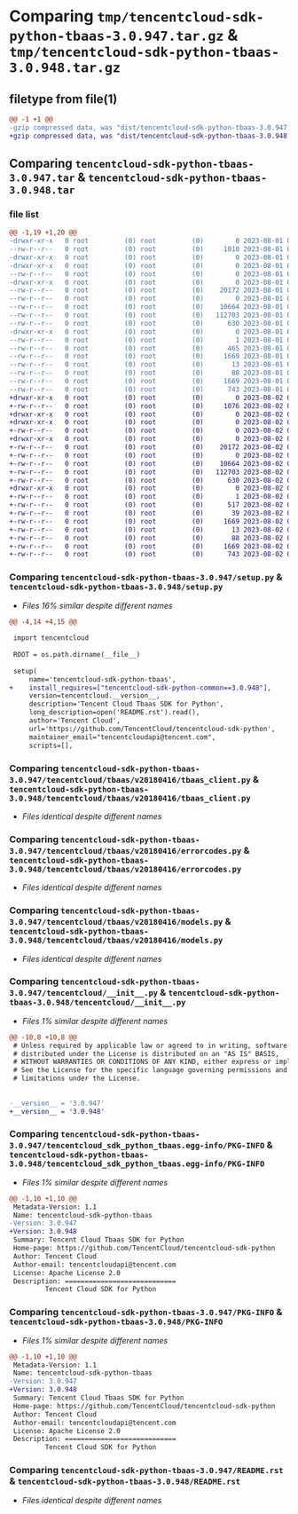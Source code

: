 # Comparing `tmp/tencentcloud-sdk-python-tbaas-3.0.947.tar.gz` & `tmp/tencentcloud-sdk-python-tbaas-3.0.948.tar.gz`

## filetype from file(1)

```diff
@@ -1 +1 @@
-gzip compressed data, was "dist/tencentcloud-sdk-python-tbaas-3.0.947.tar", last modified: Tue Aug  1 00:56:14 2023, max compression
+gzip compressed data, was "dist/tencentcloud-sdk-python-tbaas-3.0.948.tar", last modified: Wed Aug  2 00:37:39 2023, max compression
```

## Comparing `tencentcloud-sdk-python-tbaas-3.0.947.tar` & `tencentcloud-sdk-python-tbaas-3.0.948.tar`

### file list

```diff
@@ -1,19 +1,20 @@
-drwxr-xr-x   0 root         (0) root         (0)        0 2023-08-01 00:56:14.000000 tencentcloud-sdk-python-tbaas-3.0.947/
--rw-r--r--   0 root         (0) root         (0)     1010 2023-08-01 00:56:14.000000 tencentcloud-sdk-python-tbaas-3.0.947/setup.py
-drwxr-xr-x   0 root         (0) root         (0)        0 2023-08-01 00:56:14.000000 tencentcloud-sdk-python-tbaas-3.0.947/tencentcloud/
-drwxr-xr-x   0 root         (0) root         (0)        0 2023-08-01 00:56:14.000000 tencentcloud-sdk-python-tbaas-3.0.947/tencentcloud/tbaas/
--rw-r--r--   0 root         (0) root         (0)        0 2023-08-01 00:56:14.000000 tencentcloud-sdk-python-tbaas-3.0.947/tencentcloud/tbaas/__init__.py
-drwxr-xr-x   0 root         (0) root         (0)        0 2023-08-01 00:56:14.000000 tencentcloud-sdk-python-tbaas-3.0.947/tencentcloud/tbaas/v20180416/
--rw-r--r--   0 root         (0) root         (0)    20172 2023-08-01 00:56:14.000000 tencentcloud-sdk-python-tbaas-3.0.947/tencentcloud/tbaas/v20180416/tbaas_client.py
--rw-r--r--   0 root         (0) root         (0)        0 2023-08-01 00:56:14.000000 tencentcloud-sdk-python-tbaas-3.0.947/tencentcloud/tbaas/v20180416/__init__.py
--rw-r--r--   0 root         (0) root         (0)    10664 2023-08-01 00:56:14.000000 tencentcloud-sdk-python-tbaas-3.0.947/tencentcloud/tbaas/v20180416/errorcodes.py
--rw-r--r--   0 root         (0) root         (0)   112703 2023-08-01 00:56:14.000000 tencentcloud-sdk-python-tbaas-3.0.947/tencentcloud/tbaas/v20180416/models.py
--rw-r--r--   0 root         (0) root         (0)      630 2023-08-01 00:56:14.000000 tencentcloud-sdk-python-tbaas-3.0.947/tencentcloud/__init__.py
-drwxr-xr-x   0 root         (0) root         (0)        0 2023-08-01 00:56:14.000000 tencentcloud-sdk-python-tbaas-3.0.947/tencentcloud_sdk_python_tbaas.egg-info/
--rw-r--r--   0 root         (0) root         (0)        1 2023-08-01 00:56:14.000000 tencentcloud-sdk-python-tbaas-3.0.947/tencentcloud_sdk_python_tbaas.egg-info/dependency_links.txt
--rw-r--r--   0 root         (0) root         (0)      465 2023-08-01 00:56:14.000000 tencentcloud-sdk-python-tbaas-3.0.947/tencentcloud_sdk_python_tbaas.egg-info/SOURCES.txt
--rw-r--r--   0 root         (0) root         (0)     1669 2023-08-01 00:56:14.000000 tencentcloud-sdk-python-tbaas-3.0.947/tencentcloud_sdk_python_tbaas.egg-info/PKG-INFO
--rw-r--r--   0 root         (0) root         (0)       13 2023-08-01 00:56:14.000000 tencentcloud-sdk-python-tbaas-3.0.947/tencentcloud_sdk_python_tbaas.egg-info/top_level.txt
--rw-r--r--   0 root         (0) root         (0)       88 2023-08-01 00:56:14.000000 tencentcloud-sdk-python-tbaas-3.0.947/setup.cfg
--rw-r--r--   0 root         (0) root         (0)     1669 2023-08-01 00:56:14.000000 tencentcloud-sdk-python-tbaas-3.0.947/PKG-INFO
--rw-r--r--   0 root         (0) root         (0)      743 2023-08-01 00:56:14.000000 tencentcloud-sdk-python-tbaas-3.0.947/README.rst
+drwxr-xr-x   0 root         (0) root         (0)        0 2023-08-02 00:37:39.000000 tencentcloud-sdk-python-tbaas-3.0.948/
+-rw-r--r--   0 root         (0) root         (0)     1076 2023-08-02 00:37:39.000000 tencentcloud-sdk-python-tbaas-3.0.948/setup.py
+drwxr-xr-x   0 root         (0) root         (0)        0 2023-08-02 00:37:39.000000 tencentcloud-sdk-python-tbaas-3.0.948/tencentcloud/
+drwxr-xr-x   0 root         (0) root         (0)        0 2023-08-02 00:37:39.000000 tencentcloud-sdk-python-tbaas-3.0.948/tencentcloud/tbaas/
+-rw-r--r--   0 root         (0) root         (0)        0 2023-08-02 00:37:39.000000 tencentcloud-sdk-python-tbaas-3.0.948/tencentcloud/tbaas/__init__.py
+drwxr-xr-x   0 root         (0) root         (0)        0 2023-08-02 00:37:39.000000 tencentcloud-sdk-python-tbaas-3.0.948/tencentcloud/tbaas/v20180416/
+-rw-r--r--   0 root         (0) root         (0)    20172 2023-08-02 00:37:39.000000 tencentcloud-sdk-python-tbaas-3.0.948/tencentcloud/tbaas/v20180416/tbaas_client.py
+-rw-r--r--   0 root         (0) root         (0)        0 2023-08-02 00:37:39.000000 tencentcloud-sdk-python-tbaas-3.0.948/tencentcloud/tbaas/v20180416/__init__.py
+-rw-r--r--   0 root         (0) root         (0)    10664 2023-08-02 00:37:39.000000 tencentcloud-sdk-python-tbaas-3.0.948/tencentcloud/tbaas/v20180416/errorcodes.py
+-rw-r--r--   0 root         (0) root         (0)   112703 2023-08-02 00:37:39.000000 tencentcloud-sdk-python-tbaas-3.0.948/tencentcloud/tbaas/v20180416/models.py
+-rw-r--r--   0 root         (0) root         (0)      630 2023-08-02 00:37:39.000000 tencentcloud-sdk-python-tbaas-3.0.948/tencentcloud/__init__.py
+drwxr-xr-x   0 root         (0) root         (0)        0 2023-08-02 00:37:39.000000 tencentcloud-sdk-python-tbaas-3.0.948/tencentcloud_sdk_python_tbaas.egg-info/
+-rw-r--r--   0 root         (0) root         (0)        1 2023-08-02 00:37:39.000000 tencentcloud-sdk-python-tbaas-3.0.948/tencentcloud_sdk_python_tbaas.egg-info/dependency_links.txt
+-rw-r--r--   0 root         (0) root         (0)      517 2023-08-02 00:37:39.000000 tencentcloud-sdk-python-tbaas-3.0.948/tencentcloud_sdk_python_tbaas.egg-info/SOURCES.txt
+-rw-r--r--   0 root         (0) root         (0)       39 2023-08-02 00:37:39.000000 tencentcloud-sdk-python-tbaas-3.0.948/tencentcloud_sdk_python_tbaas.egg-info/requires.txt
+-rw-r--r--   0 root         (0) root         (0)     1669 2023-08-02 00:37:39.000000 tencentcloud-sdk-python-tbaas-3.0.948/tencentcloud_sdk_python_tbaas.egg-info/PKG-INFO
+-rw-r--r--   0 root         (0) root         (0)       13 2023-08-02 00:37:39.000000 tencentcloud-sdk-python-tbaas-3.0.948/tencentcloud_sdk_python_tbaas.egg-info/top_level.txt
+-rw-r--r--   0 root         (0) root         (0)       88 2023-08-02 00:37:39.000000 tencentcloud-sdk-python-tbaas-3.0.948/setup.cfg
+-rw-r--r--   0 root         (0) root         (0)     1669 2023-08-02 00:37:39.000000 tencentcloud-sdk-python-tbaas-3.0.948/PKG-INFO
+-rw-r--r--   0 root         (0) root         (0)      743 2023-08-02 00:37:39.000000 tencentcloud-sdk-python-tbaas-3.0.948/README.rst
```

### Comparing `tencentcloud-sdk-python-tbaas-3.0.947/setup.py` & `tencentcloud-sdk-python-tbaas-3.0.948/setup.py`

 * *Files 16% similar despite different names*

```diff
@@ -4,14 +4,15 @@
 
 import tencentcloud
 
 ROOT = os.path.dirname(__file__)
 
 setup(
     name='tencentcloud-sdk-python-tbaas',
+    install_requires=["tencentcloud-sdk-python-common==3.0.948"],
     version=tencentcloud.__version__,
     description='Tencent Cloud Tbaas SDK for Python',
     long_description=open('README.rst').read(),
     author='Tencent Cloud',
     url='https://github.com/TencentCloud/tencentcloud-sdk-python',
     maintainer_email="tencentcloudapi@tencent.com",
     scripts=[],
```

### Comparing `tencentcloud-sdk-python-tbaas-3.0.947/tencentcloud/tbaas/v20180416/tbaas_client.py` & `tencentcloud-sdk-python-tbaas-3.0.948/tencentcloud/tbaas/v20180416/tbaas_client.py`

 * *Files identical despite different names*

### Comparing `tencentcloud-sdk-python-tbaas-3.0.947/tencentcloud/tbaas/v20180416/errorcodes.py` & `tencentcloud-sdk-python-tbaas-3.0.948/tencentcloud/tbaas/v20180416/errorcodes.py`

 * *Files identical despite different names*

### Comparing `tencentcloud-sdk-python-tbaas-3.0.947/tencentcloud/tbaas/v20180416/models.py` & `tencentcloud-sdk-python-tbaas-3.0.948/tencentcloud/tbaas/v20180416/models.py`

 * *Files identical despite different names*

### Comparing `tencentcloud-sdk-python-tbaas-3.0.947/tencentcloud/__init__.py` & `tencentcloud-sdk-python-tbaas-3.0.948/tencentcloud/__init__.py`

 * *Files 1% similar despite different names*

```diff
@@ -10,8 +10,8 @@
 # Unless required by applicable law or agreed to in writing, software
 # distributed under the License is distributed on an "AS IS" BASIS,
 # WITHOUT WARRANTIES OR CONDITIONS OF ANY KIND, either express or implied.
 # See the License for the specific language governing permissions and
 # limitations under the License.
 
 
-__version__ = '3.0.947'
+__version__ = '3.0.948'
```

### Comparing `tencentcloud-sdk-python-tbaas-3.0.947/tencentcloud_sdk_python_tbaas.egg-info/PKG-INFO` & `tencentcloud-sdk-python-tbaas-3.0.948/tencentcloud_sdk_python_tbaas.egg-info/PKG-INFO`

 * *Files 1% similar despite different names*

```diff
@@ -1,10 +1,10 @@
 Metadata-Version: 1.1
 Name: tencentcloud-sdk-python-tbaas
-Version: 3.0.947
+Version: 3.0.948
 Summary: Tencent Cloud Tbaas SDK for Python
 Home-page: https://github.com/TencentCloud/tencentcloud-sdk-python
 Author: Tencent Cloud
 Author-email: tencentcloudapi@tencent.com
 License: Apache License 2.0
 Description: ============================
         Tencent Cloud SDK for Python
```

### Comparing `tencentcloud-sdk-python-tbaas-3.0.947/PKG-INFO` & `tencentcloud-sdk-python-tbaas-3.0.948/PKG-INFO`

 * *Files 1% similar despite different names*

```diff
@@ -1,10 +1,10 @@
 Metadata-Version: 1.1
 Name: tencentcloud-sdk-python-tbaas
-Version: 3.0.947
+Version: 3.0.948
 Summary: Tencent Cloud Tbaas SDK for Python
 Home-page: https://github.com/TencentCloud/tencentcloud-sdk-python
 Author: Tencent Cloud
 Author-email: tencentcloudapi@tencent.com
 License: Apache License 2.0
 Description: ============================
         Tencent Cloud SDK for Python
```

### Comparing `tencentcloud-sdk-python-tbaas-3.0.947/README.rst` & `tencentcloud-sdk-python-tbaas-3.0.948/README.rst`

 * *Files identical despite different names*

